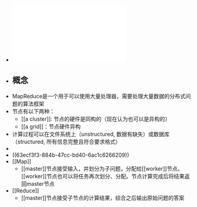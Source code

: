 - ![MapReduce.pdf](../assets/MapReduce_1676472960870_0.pdf)
- ## 概念
- MapReduce是一个用于可以使用大量处理器，需要处理大量数据的分布式问题的算法框架
- 节点有以下两种：
	- [[a cluster]]: 节点的硬件是同构的（现在认为也可以是异构的）
	- [[a grid]]：节点硬件异构
- 计算过程可以在文件系统上（unstructured, 数据有缺失）或数据库（structured, 所有信息完整且符合要求格式）
-
- ((63ecf3f3-884b-47cc-bd40-6ac1c6266209))
- [[Map]]
	- [[master]]节点接受输入，并划分为子问题，分配给[[worker]]节点。[[worker]]节点也可以将任务再次划分、分配。节点计算完成后将结果返回master节点
- [[Reduce]]
	- [[master]]节点接受子节点的计算结果，综合之后输出原始问题的答案